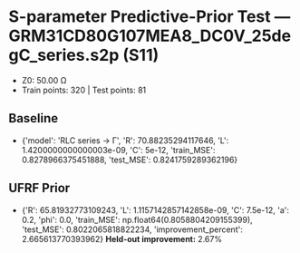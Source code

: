 # S-parameter Predictive-Prior Test — GRM31CD80G107MEA8_DC0V_25degC_series.s2p (S11)
- Z0: 50.00 Ω
- Train points: 320  |  Test points: 81

## Baseline
- {'model': 'RLC series -> Γ', 'R': 70.88235294117646, 'L': 1.4200000000000003e-09, 'C': 5e-12, 'train_MSE': 0.8278966375451888, 'test_MSE': 0.8241759289362196}

## UFRF Prior
- {'R': 65.81932773109243, 'L': 1.1157142857142858e-09, 'C': 7.5e-12, 'a': 0.2, 'phi': 0.0, 'train_MSE': np.float64(0.8058804209155399), 'test_MSE': 0.8022065818822234, 'improvement_percent': 2.665613770393962}
**Held-out improvement:** 2.67%